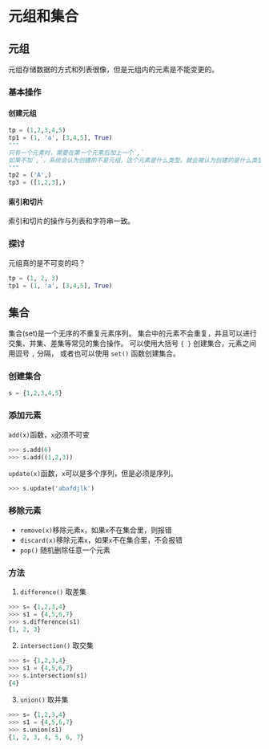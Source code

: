 # 元组和集合

## 元组

元组存储数据的方式和列表很像，但是元组内的元素是不能变更的。

### 基本操作

#### 创建元组

```python
tp = (1,2,3,4,5)
tp1 = (1, 'a', [3,4,5], True)
"""
只有一个元素时，需要在第一个元素后加上一个`,`
如果不加`,`，系统会认为创建的不是元组，这个元素是什么类型，就会被认为创建的是什么类型
"""
tp2 = ('A',) 
tp3 = ([1,2,3],)
```

#### 索引和切片

索引和切片的操作与列表和字符串一致。


### 探讨

元组真的是不可变的吗？

```python
tp = (1, 2, 3)
tp1 = (1, 'a', [3,4,5], True)
```

## 集合

集合(set)是一个无序的不重复元素序列。
集合中的元素不会重复，并且可以进行交集、并集、差集等常见的集合操作。
可以使用大括号 `{ }` 创建集合，元素之间用逗号 `,` 分隔， 或者也可以使用 `set()` 函数创建集合。

### 创建集合

```python
s = {1,2,3,4,5}
```

### 添加元素

`add(x)`函数，`x`必须不可变

```python
>>> s.add(6)
>>> s.add((1,2,3))
```

`update(x)`函数，`x`可以是多个序列，但是必须是序列。

```python
>>> s.update('abafdjlk')
```

### 移除元素

- `remove(x)`移除元素`x`，如果`x`不在集合里，则报错
- `discard(x)`移除元素`x`，如果`x`不在集合里，不会报错
- `pop()` 随机删除任意一个元素


### 方法

1. `difference()` 取差集

```python
>>> s= {1,2,3,4}
>>> s1 = {4,5,6,7}
>>> s.difference(s1)
{1, 2, 3}
```

2. `intersection()` 取交集

```python
>>> s= {1,2,3,4}
>>> s1 = {4,5,6,7}
>>> s.intersection(s1)
{4}
```

3. `union()` 取并集

```python
>>> s= {1,2,3,4}
>>> s1 = {4,5,6,7}
>>> s.union(s1)
{1, 2, 3, 4, 5, 6, 7}
```